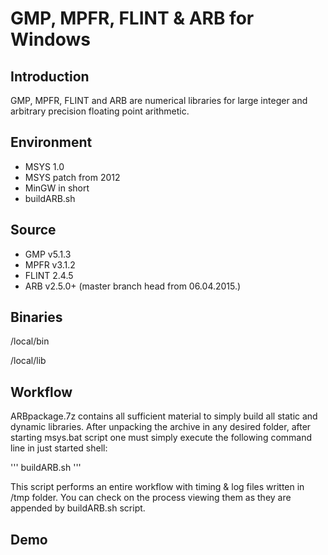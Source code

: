 # GMP, MPFR, FLINT &amp; ARB for Windows

## Introduction

GMP, MPFR, FLINT and ARB are numerical libraries for large integer and arbitrary precision floating point arithmetic.

## Environment

- MSYS 1.0
- MSYS patch from 2012
- MinGW in short
- buildARB.sh

## Source

- GMP v5.1.3
- MPFR v3.1.2
- FLINT 2.4.5
- ARB v2.5.0+ (master branch head from 06.04.2015.)

## Binaries

/local/bin

/local/lib

## Workflow

ARBpackage.7z contains all sufficient material to simply build all static and dynamic libraries. After unpacking the archive in any desired folder, after starting msys.bat script one must simply execute the following command line in just started shell:

'''
buildARB.sh
'''

This script performs an entire workflow with timing & log files written in /tmp folder. You can check on the process viewing them as they are appended by buildARB.sh script.

## Demo

